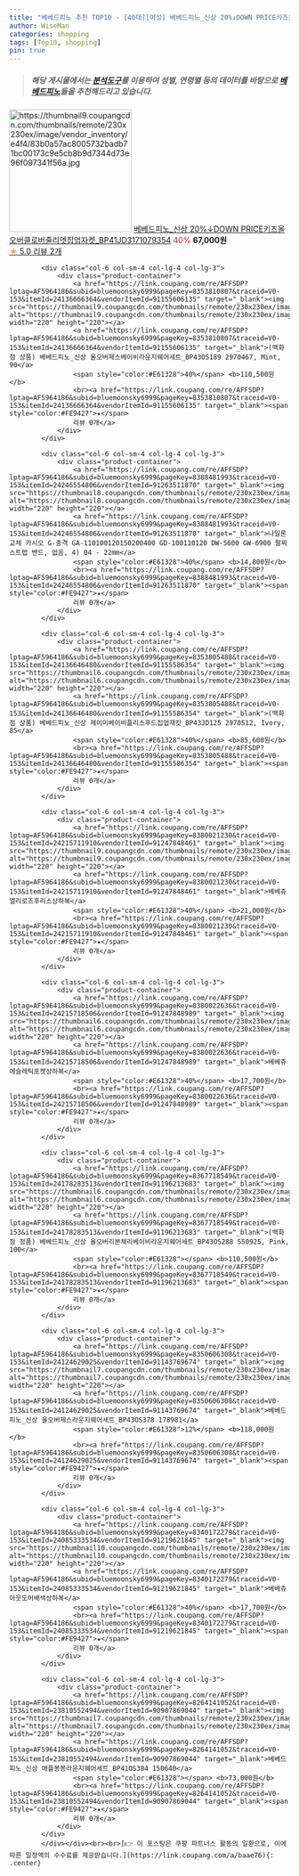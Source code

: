 ```yaml
---
title: "베베드피노 추천 TOP10 - [40대][여성] 베베드피노_신상 20%↓DOWN PRICE키즈올오버클로버줄리엣집업자켓_BP41JD3171079354"
author: WiseMan
categories: shopping
tags: [Top10, shopping]
pin: true
---
```


> ##### 해당 게시물에서는 [**분석도구**](https://itemscout.io/)를 이용하여 **성별**, **연령별** 등의 데이터를 바탕으로 [**베베드피노**](https://link.coupang.com/a/baae76)들을 추천해드리고 있습니다.
<div class="container"><div class="row">
            <div class="col-6 col-sm-4 col-lg-4 col-lg-3">
                <div class="product-container">
                    <a href="https://link.coupang.com/re/AFFSDP?lptag=AF5964186&subid=bluemoonsky6999&pageKey=8145633959&traceid=V0-153&itemId=23158311189&vendorItemId=90191110133" target="_blank"><img src="https://thumbnail9.coupangcdn.com/thumbnails/remote/230x230ex/image/vendor_inventory/e4f4/83b0a57ac8005732badb71bc00173c9e5cb8b9d7344d73e96f097341f56a.jpg" alt="https://thumbnail9.coupangcdn.com/thumbnails/remote/230x230ex/image/vendor_inventory/e4f4/83b0a57ac8005732badb71bc00173c9e5cb8b9d7344d73e96f097341f56a.jpg" width="220" height="220"></a>
                    <a href="https://link.coupang.com/re/AFFSDP?lptag=AF5964186&subid=bluemoonsky6999&pageKey=8145633959&traceid=V0-153&itemId=23158311189&vendorItemId=90191110133" target="_blank">베베드피노_신상 20%↓DOWN PRICE키즈올오버클로버줄리엣집업자켓_BP41JD3171079354</a>
                    <span style="color:#E61328">40%</span> <b>67,000원</b>
                    <br><a href="https://link.coupang.com/re/AFFSDP?lptag=AF5964186&subid=bluemoonsky6999&pageKey=8145633959&traceid=V0-153&itemId=23158311189&vendorItemId=90191110133" target="_blank"><span style="color:#FE9427">★</span> 5.0
                    리뷰 2개</a>
                </div>
            </div>
            
            <div class="col-6 col-sm-4 col-lg-4 col-lg-3">
                <div class="product-container">
                    <a href="https://link.coupang.com/re/AFFSDP?lptag=AF5964186&subid=bluemoonsky6999&pageKey=8353810807&traceid=V0-153&itemId=24136666364&vendorItemId=91155606135" target="_blank"><img src="https://thumbnail9.coupangcdn.com/thumbnails/remote/230x230ex/image/vendor_inventory/93f0/ff0a40c9112486e68775f040f93eb146781e0d35c0f09a4f2bcf62fdb2f8.jpg" alt="https://thumbnail9.coupangcdn.com/thumbnails/remote/230x230ex/image/vendor_inventory/93f0/ff0a40c9112486e68775f040f93eb146781e0d35c0f09a4f2bcf62fdb2f8.jpg" width="220" height="220"></a>
                    <a href="https://link.coupang.com/re/AFFSDP?lptag=AF5964186&subid=bluemoonsky6999&pageKey=8353810807&traceid=V0-153&itemId=24136666364&vendorItemId=91155606135" target="_blank">(백화점 상품) 베베드피노_신상 올오버제스베이비라운지웨어세트_BP43OS189 2970467, Mint, 90</a>
                    <span style="color:#E61328">40%</span> <b>110,500원</b>
                    <br><a href="https://link.coupang.com/re/AFFSDP?lptag=AF5964186&subid=bluemoonsky6999&pageKey=8353810807&traceid=V0-153&itemId=24136666364&vendorItemId=91155606135" target="_blank"><span style="color:#FE9427">★</span> 
                    리뷰 0개</a>
                </div>
            </div>
            
            <div class="col-6 col-sm-4 col-lg-4 col-lg-3">
                <div class="product-container">
                    <a href="https://link.coupang.com/re/AFFSDP?lptag=AF5964186&subid=bluemoonsky6999&pageKey=8388481993&traceid=V0-153&itemId=24246554806&vendorItemId=91263511870" target="_blank"><img src="https://thumbnail8.coupangcdn.com/thumbnails/remote/230x230ex/image/vendor_inventory/6c7c/1287063f84b5dd3155c03fdc7a9ceff71df1a52bd8b9b2a10f220837e7d6.jpg" alt="https://thumbnail8.coupangcdn.com/thumbnails/remote/230x230ex/image/vendor_inventory/6c7c/1287063f84b5dd3155c03fdc7a9ceff71df1a52bd8b9b2a10f220837e7d6.jpg" width="220" height="220"></a>
                    <a href="https://link.coupang.com/re/AFFSDP?lptag=AF5964186&subid=bluemoonsky6999&pageKey=8388481993&traceid=V0-153&itemId=24246554806&vendorItemId=91263511870" target="_blank">나일론 교체 카시오 G-충격 GA-110100120150200400 GD-100110120 DW-5600 GW-6900 팔찌 스트랩 밴드, 없음, 4) 04 - 22mm</a>
                    <span style="color:#E61328">40%</span> <b>14,800원</b>
                    <br><a href="https://link.coupang.com/re/AFFSDP?lptag=AF5964186&subid=bluemoonsky6999&pageKey=8388481993&traceid=V0-153&itemId=24246554806&vendorItemId=91263511870" target="_blank"><span style="color:#FE9427">★</span> 
                    리뷰 0개</a>
                </div>
            </div>
            
            <div class="col-6 col-sm-4 col-lg-4 col-lg-3">
                <div class="product-container">
                    <a href="https://link.coupang.com/re/AFFSDP?lptag=AF5964186&subid=bluemoonsky6999&pageKey=8353805488&traceid=V0-153&itemId=24136646480&vendorItemId=91155586354" target="_blank"><img src="https://thumbnail6.coupangcdn.com/thumbnails/remote/230x230ex/image/vendor_inventory/1437/053aff568e4a0f115fe5aad048cc19c011549479e90637362f342c8d023b.jpg" alt="https://thumbnail6.coupangcdn.com/thumbnails/remote/230x230ex/image/vendor_inventory/1437/053aff568e4a0f115fe5aad048cc19c011549479e90637362f342c8d023b.jpg" width="220" height="220"></a>
                    <a href="https://link.coupang.com/re/AFFSDP?lptag=AF5964186&subid=bluemoonsky6999&pageKey=8353805488&traceid=V0-153&itemId=24136646480&vendorItemId=91155586354" target="_blank">(백화점 상품) 베베드피노_신상 제이미베이비플리스후드집업재킷_BP43JD125 2970512, Ivory, 85</a>
                    <span style="color:#E61328">40%</span> <b>85,600원</b>
                    <br><a href="https://link.coupang.com/re/AFFSDP?lptag=AF5964186&subid=bluemoonsky6999&pageKey=8353805488&traceid=V0-153&itemId=24136646480&vendorItemId=91155586354" target="_blank"><span style="color:#FE9427">★</span> 
                    리뷰 0개</a>
                </div>
            </div>
            
            <div class="col-6 col-sm-4 col-lg-4 col-lg-3">
                <div class="product-container">
                    <a href="https://link.coupang.com/re/AFFSDP?lptag=AF5964186&subid=bluemoonsky6999&pageKey=8380021230&traceid=V0-153&itemId=24215711910&vendorItemId=91247848461" target="_blank"><img src="https://thumbnail9.coupangcdn.com/thumbnails/remote/230x230ex/image/vendor_inventory/d408/6c78205f37dbc2166477b00fa149fa78cf6e7ec1c0c68380f0359d39926d.jpg" alt="https://thumbnail9.coupangcdn.com/thumbnails/remote/230x230ex/image/vendor_inventory/d408/6c78205f37dbc2166477b00fa149fa78cf6e7ec1c0c68380f0359d39926d.jpg" width="220" height="220"></a>
                    <a href="https://link.coupang.com/re/AFFSDP?lptag=AF5964186&subid=bluemoonsky6999&pageKey=8380021230&traceid=V0-153&itemId=24215711910&vendorItemId=91247848461" target="_blank">베베쥬 엘리로즈후리스상하복</a>
                    <span style="color:#E61328">40%</span> <b>21,000원</b>
                    <br><a href="https://link.coupang.com/re/AFFSDP?lptag=AF5964186&subid=bluemoonsky6999&pageKey=8380021230&traceid=V0-153&itemId=24215711910&vendorItemId=91247848461" target="_blank"><span style="color:#FE9427">★</span> 
                    리뷰 0개</a>
                </div>
            </div>
            
            <div class="col-6 col-sm-4 col-lg-4 col-lg-3">
                <div class="product-container">
                    <a href="https://link.coupang.com/re/AFFSDP?lptag=AF5964186&subid=bluemoonsky6999&pageKey=8380022636&traceid=V0-153&itemId=24215718506&vendorItemId=91247848989" target="_blank"><img src="https://thumbnail6.coupangcdn.com/thumbnails/remote/230x230ex/image/vendor_inventory/e399/50f159812fa32418af00eb9e0c5766469ff07966a5671f6d80608d117206.jpg" alt="https://thumbnail6.coupangcdn.com/thumbnails/remote/230x230ex/image/vendor_inventory/e399/50f159812fa32418af00eb9e0c5766469ff07966a5671f6d80608d117206.jpg" width="220" height="220"></a>
                    <a href="https://link.coupang.com/re/AFFSDP?lptag=AF5964186&subid=bluemoonsky6999&pageKey=8380022636&traceid=V0-153&itemId=24215718506&vendorItemId=91247848989" target="_blank">베베쥬 에슬레틱포켓상하복</a>
                    <span style="color:#E61328">40%</span> <b>17,700원</b>
                    <br><a href="https://link.coupang.com/re/AFFSDP?lptag=AF5964186&subid=bluemoonsky6999&pageKey=8380022636&traceid=V0-153&itemId=24215718506&vendorItemId=91247848989" target="_blank"><span style="color:#FE9427">★</span> 
                    리뷰 0개</a>
                </div>
            </div>
            
            <div class="col-6 col-sm-4 col-lg-4 col-lg-3">
                <div class="product-container">
                    <a href="https://link.coupang.com/re/AFFSDP?lptag=AF5964186&subid=bluemoonsky6999&pageKey=8367718549&traceid=V0-153&itemId=24178283513&vendorItemId=91196213683" target="_blank"><img src="https://thumbnail6.coupangcdn.com/thumbnails/remote/230x230ex/image/vendor_inventory/f5ce/b417b93e524be7e5ebcb887ac35ad37c0e1cfdb174f38f1bbec77e661620.jpg" alt="https://thumbnail6.coupangcdn.com/thumbnails/remote/230x230ex/image/vendor_inventory/f5ce/b417b93e524be7e5ebcb887ac35ad37c0e1cfdb174f38f1bbec77e661620.jpg" width="220" height="220"></a>
                    <a href="https://link.coupang.com/re/AFFSDP?lptag=AF5964186&subid=bluemoonsky6999&pageKey=8367718549&traceid=V0-153&itemId=24178283513&vendorItemId=91196213683" target="_blank">(백화점 정품) 베베드피노_신상 올오버리본체리베이비라운지웨어세트_BP43OS288 550925, Pink, 100</a>
                    <span style="color:#E61328"></span> <b>110,500원</b>
                    <br><a href="https://link.coupang.com/re/AFFSDP?lptag=AF5964186&subid=bluemoonsky6999&pageKey=8367718549&traceid=V0-153&itemId=24178283513&vendorItemId=91196213683" target="_blank"><span style="color:#FE9427">★</span> 
                    리뷰 0개</a>
                </div>
            </div>
            
            <div class="col-6 col-sm-4 col-lg-4 col-lg-3">
                <div class="product-container">
                    <a href="https://link.coupang.com/re/AFFSDP?lptag=AF5964186&subid=bluemoonsky6999&pageKey=8350606308&traceid=V0-153&itemId=24124629025&vendorItemId=91143769674" target="_blank"><img src="https://thumbnail7.coupangcdn.com/thumbnails/remote/230x230ex/image/vendor_inventory/eff9/5f62ce078845ec500be4a41475e25b8041c143aa52691528b1858d02738c.jpg" alt="https://thumbnail7.coupangcdn.com/thumbnails/remote/230x230ex/image/vendor_inventory/eff9/5f62ce078845ec500be4a41475e25b8041c143aa52691528b1858d02738c.jpg" width="220" height="220"></a>
                    <a href="https://link.coupang.com/re/AFFSDP?lptag=AF5964186&subid=bluemoonsky6999&pageKey=8350606308&traceid=V0-153&itemId=24124629025&vendorItemId=91143769674" target="_blank">베베드피노_신상 올오버제스라운지웨어세트_BP43OS378 178981</a>
                    <span style="color:#E61328">12%</span> <b>118,000원</b>
                    <br><a href="https://link.coupang.com/re/AFFSDP?lptag=AF5964186&subid=bluemoonsky6999&pageKey=8350606308&traceid=V0-153&itemId=24124629025&vendorItemId=91143769674" target="_blank"><span style="color:#FE9427">★</span> 
                    리뷰 0개</a>
                </div>
            </div>
            
            <div class="col-6 col-sm-4 col-lg-4 col-lg-3">
                <div class="product-container">
                    <a href="https://link.coupang.com/re/AFFSDP?lptag=AF5964186&subid=bluemoonsky6999&pageKey=8340172279&traceid=V0-153&itemId=24085333534&vendorItemId=91219621845" target="_blank"><img src="https://thumbnail10.coupangcdn.com/thumbnails/remote/230x230ex/image/vendor_inventory/da43/108d8866d98cd681092cc4ca1bfb8e9fc3d02c79fa066b2e32e45f275d21.jpg" alt="https://thumbnail10.coupangcdn.com/thumbnails/remote/230x230ex/image/vendor_inventory/da43/108d8866d98cd681092cc4ca1bfb8e9fc3d02c79fa066b2e32e45f275d21.jpg" width="220" height="220"></a>
                    <a href="https://link.coupang.com/re/AFFSDP?lptag=AF5964186&subid=bluemoonsky6999&pageKey=8340172279&traceid=V0-153&itemId=24085333534&vendorItemId=91219621845" target="_blank">베베쥬 아웃도어배색상하복</a>
                    <span style="color:#E61328">40%</span> <b>17,700원</b>
                    <br><a href="https://link.coupang.com/re/AFFSDP?lptag=AF5964186&subid=bluemoonsky6999&pageKey=8340172279&traceid=V0-153&itemId=24085333534&vendorItemId=91219621845" target="_blank"><span style="color:#FE9427">★</span> 
                    리뷰 0개</a>
                </div>
            </div>
            
            <div class="col-6 col-sm-4 col-lg-4 col-lg-3">
                <div class="product-container">
                    <a href="https://link.coupang.com/re/AFFSDP?lptag=AF5964186&subid=bluemoonsky6999&pageKey=8264141052&traceid=V0-153&itemId=23810552494&vendorItemId=90907869044" target="_blank"><img src="https://thumbnail7.coupangcdn.com/thumbnails/remote/230x230ex/image/vendor_inventory/6609/04926dc8bb9a8981b2ee449378484af9b021dfcc566d112f922167f7cc84.jpg" alt="https://thumbnail7.coupangcdn.com/thumbnails/remote/230x230ex/image/vendor_inventory/6609/04926dc8bb9a8981b2ee449378484af9b021dfcc566d112f922167f7cc84.jpg" width="220" height="220"></a>
                    <a href="https://link.coupang.com/re/AFFSDP?lptag=AF5964186&subid=bluemoonsky6999&pageKey=8264141052&traceid=V0-153&itemId=23810552494&vendorItemId=90907869044" target="_blank">베베드피노_신상 애플봉봉라운지웨어세트_BP41OS384 150640</a>
                    <span style="color:#E61328"></span> <b>73,000원</b>
                    <br><a href="https://link.coupang.com/re/AFFSDP?lptag=AF5964186&subid=bluemoonsky6999&pageKey=8264141052&traceid=V0-153&itemId=23810552494&vendorItemId=90907869044" target="_blank"><span style="color:#FE9427">★</span> 
                    리뷰 0개</a>
                </div>
            </div>
            </div></div><br><br>[👉 이 포스팅은 쿠팡 파트너스 활동의 일환으로, 이에 따른 일정액의 수수료를 제공받습니다.](https://link.coupang.com/a/baae76){: .center}